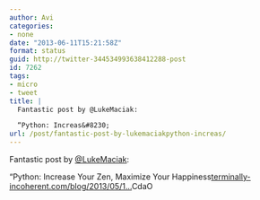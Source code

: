 ```yaml
---
author: Avi
categories:
- none
date: "2013-06-11T15:21:58Z"
format: status
guid: http://twitter-344534993638412288-post
id: 7262
tags:
- micro
- tweet
title: |
  Fantastic post by @LukeMaciak:

  “Python: Increas&#8230;
url: /post/fantastic-post-by-lukemaciakpython-increas/
---
```

Fantastic post by [@LukeMaciak](http://twitter.com/LukeMaciak):

“Python: Increase Your Zen, Maximize Your Happiness[terminally-incoherent.com/blog/2013/05/1…](http://www.terminally-incoherent.com/blog/2013/05/13/python-increase-your-zen-maximize-your-hapiness/)CdaO